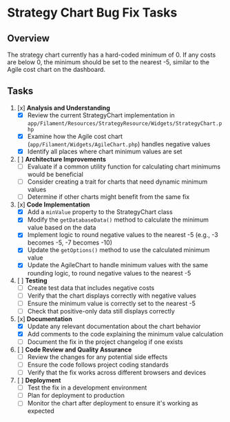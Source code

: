 # Strategy Chart Bug Fix Tasks

## Overview
The strategy chart currently has a hard-coded minimum of 0. If any costs are below 0, the minimum should be set to the nearest -5, similar to the Agile cost chart on the dashboard.

## Tasks

1. [x] **Analysis and Understanding**
   - [x] Review the current StrategyChart implementation in `app/Filament/Resources/StrategyResource/Widgets/StrategyChart.php`
   - [x] Examine how the Agile cost chart (`app/Filament/Widgets/AgileChart.php`) handles negative values
   - [x] Identify all places where chart minimum values are set

2. [ ] **Architecture Improvements**
   - [ ] Evaluate if a common utility function for calculating chart minimums would be beneficial
   - [ ] Consider creating a trait for charts that need dynamic minimum values
   - [ ] Determine if other charts might benefit from the same fix

3. [x] **Code Implementation**
   - [x] Add a `minValue` property to the StrategyChart class
   - [x] Modify the `getDatabaseData()` method to calculate the minimum value based on the data
   - [x] Implement logic to round negative values to the nearest -5 (e.g., -3 becomes -5, -7 becomes -10)
   - [x] Update the `getOptions()` method to use the calculated minimum value
   - [x] Update the AgileChart to handle minimum values with the same rounding logic, to round negative values to the nearest -5 

4. [ ] **Testing**
   - [ ] Create test data that includes negative costs
   - [ ] Verify that the chart displays correctly with negative values
   - [ ] Ensure the minimum value is correctly set to the nearest -5
   - [ ] Check that positive-only data still displays correctly

5. [x] **Documentation**
   - [x] Update any relevant documentation about the chart behavior
   - [x] Add comments to the code explaining the minimum value calculation
   - [ ] Document the fix in the project changelog if one exists

6. [ ] **Code Review and Quality Assurance**
   - [ ] Review the changes for any potential side effects
   - [ ] Ensure the code follows project coding standards
   - [ ] Verify that the fix works across different browsers and devices

7. [ ] **Deployment**
   - [ ] Test the fix in a development environment
   - [ ] Plan for deployment to production
   - [ ] Monitor the chart after deployment to ensure it's working as expected

